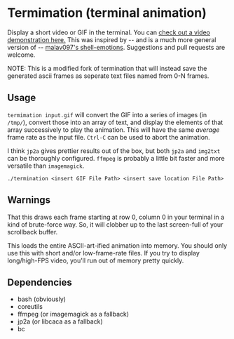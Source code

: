 # Termimation (terminal animation)
Display a short video or GIF in the terminal.
You can [check out a video demonstration here.](https://imgur.com/a/Tup3RIp)
This was inspired by -- and is a much more general version of -- [malav097's shell-emotions](https://github.com/malav097/shell-emotions).
Suggestions and pull requests are welcome.

NOTE: This is a modified fork of termination that will instead save the generated ascii frames as seperate text files named from 0-N frames.

## Usage
`termimation input.gif` will convert the GIF into a series of images (in `/tmp/`), 
convert those into an array of text, and display the elements of that array successively to play the animation.
This will have the same *average* frame rate as the input file.
`Ctrl-C` can be used to abort the animation.

I think `jp2a` gives prettier results out of the box, but both `jp2a` and `img2txt` can be thoroughly configured. 
`ffmpeg` is probably a little bit faster and more versatile than `imagemagick`.

```
./termination <insert GIF File Path> <insert save location File Path>
```

## Warnings
That this draws each frame starting at row 0, column 0 in your terminal in a kind of brute-force way.
So, it will clobber up to the last screen-full of your scrollback buffer.

This loads the entire ASCII-art-ified animation into memory.
You should only use this with short and/or low-frame-rate files.
If you try to display long/high-FPS video, you'll run out of memory pretty quickly.

## Dependencies
- bash (obviously)
- coreutils
- ffmpeg (or imagemagick as a fallback)
- jp2a (or libcaca as a fallback) 
- bc
